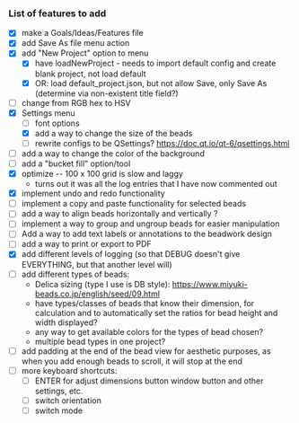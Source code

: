 ### List of features to add

- [x] make a Goals/Ideas/Features file
- [x] add Save As file menu action
- [x] add "New Project" option to menu
    - [x] have loadNewProject - needs to import default config and create blank project, not load default
    - [x] OR: load default_project.json, but not allow Save, only Save As (determine via non-existent title field?)
- [ ] change from RGB hex to HSV
- [x] Settings menu
    - [ ] font options
    - [x] add a way to change the size of the beads
    - [ ] rewrite configs to be QSettings? https://doc.qt.io/qt-6/qsettings.html
- [ ] add a way to change the color of the background
- [ ] add a "bucket fill" option/tool
- [x] optimize -- 100 x 100 grid is slow and laggy
    - turns out it was all the log entries that I have now commented out
- [x] implement undo and redo functionality
- [ ] implement a copy and paste functionality for selected beads
- [ ] add a way to align beads horizontally and vertically ?
- [ ] implement a way to group and ungroup beads for easier manipulation
- [ ] Add a way to add text labels or annotations to the beadwork design
- [ ] add a way to print or export to PDF
- [x] add different levels of logging (so that DEBUG doesn't give EVERYTHING, but that another level will)
- [ ] add different types of beads: 
    - Delica sizing (type I use is DB style): https://www.miyuki-beads.co.jp/english/seed/09.html
    - have types/classes of beads that know their dimension, for calculation and to automatically set the ratios for bead height and width displayed?
    - any way to get available colors for the types of bead chosen?
    - multiple bead types in one project?
- [ ] add padding at the end of the bead view for aesthetic purposes, as when you add enough beads to scroll, it will stop at the end
- [ ] more keyboard shortcuts:
    - [ ] ENTER for adjust dimensions button window button and other settings, etc.
    - [ ] switch orientation
    - [ ] switch mode